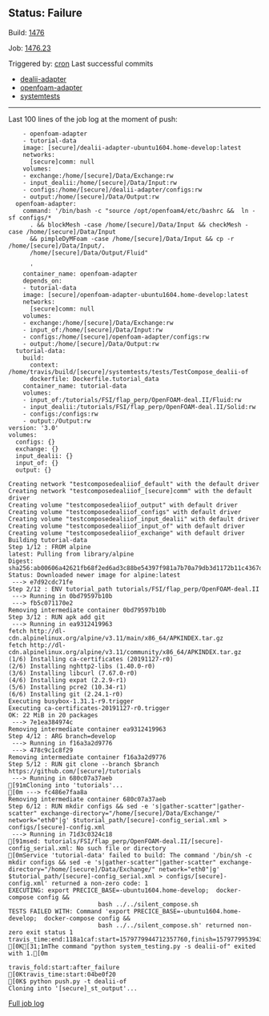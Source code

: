 ## Status: Failure 
Build: [1476](https://travis-ci.org/precice/systemtests/builds/640842744) 

Job: [1476.23](https://travis-ci.org/precice/systemtests/jobs/640842767) 

Triggered by: [cron](https://github.com/precice/systemtests/compare/968fe698268820917cf52199d2d3dcbaaf61fbaf...4c749ac41fec1ac0cc04f8e71fcd731e33705ab1) 
Last successful commits 
* [dealii-adapter](https://github.com/precice/dealii-adapter/compare/1cefd5edac2aea69ea37978eeb5479db3ada0042...d9a7dc3ed7e75c17e88adc4757c7bd5f44719b24)
* [openfoam-adapter](https://github.com/precice/openfoam-adapter/compare/7566319387fe...59b44bf3cbdc)
* [systemtests](https://github.com/precice/systemtests/compare/4f15349af2e6b142f80dbeffbfffd5e75ea93b7e...ff457bed2521c9ab78f7f6e490c7785219151c1e) 

---
Last 100 lines of the job log at the moment of push:
```
    - openfoam-adapter
    - tutorial-data
    image: [secure]/dealii-adapter-ubuntu1604.home-develop:latest
    networks:
      [secure]comm: null
    volumes:
    - exchange:/home/[secure]/Data/Exchange:rw
    - input_dealii:/home/[secure]/Data/Input:rw
    - configs:/home/[secure]/dealii-adapter/configs:rw
    - output:/home/[secure]/Data/Output:rw
  openfoam-adapter:
    command: '/bin/bash -c "source /opt/openfoam4/etc/bashrc &&  ln -sf configs/*
      . && blockMesh -case /home/[secure]/Data/Input && checkMesh -case /home/[secure]/Data/Input
      && pimpleDyMFoam -case /home/[secure]/Data/Input && cp -r /home/[secure]/Data/Input/.
      /home/[secure]/Data/Output/Fluid"

      '
    container_name: openfoam-adapter
    depends_on:
    - tutorial-data
    image: [secure]/openfoam-adapter-ubuntu1604.home-develop:latest
    networks:
      [secure]comm: null
    volumes:
    - exchange:/home/[secure]/Data/Exchange:rw
    - input_of:/home/[secure]/Data/Input:rw
    - configs:/home/[secure]/openfoam-adapter/configs:rw
    - output:/home/[secure]/Data/Output:rw
  tutorial-data:
    build:
      context: /home/travis/build/[secure]/systemtests/tests/TestCompose_dealii-of
      dockerfile: Dockerfile.tutorial_data
    container_name: tutorial-data
    volumes:
    - input_of:/tutorials/FSI/flap_perp/OpenFOAM-deal.II/Fluid:rw
    - input_dealii:/tutorials/FSI/flap_perp/OpenFOAM-deal.II/Solid:rw
    - configs:/configs:rw
    - output:/Output:rw
version: '3.0'
volumes:
  configs: {}
  exchange: {}
  input_dealii: {}
  input_of: {}
  output: {}

Creating network "testcomposedealiiof_default" with the default driver
Creating network "testcomposedealiiof_[secure]comm" with the default driver
Creating volume "testcomposedealiiof_output" with default driver
Creating volume "testcomposedealiiof_configs" with default driver
Creating volume "testcomposedealiiof_input_dealii" with default driver
Creating volume "testcomposedealiiof_input_of" with default driver
Creating volume "testcomposedealiiof_exchange" with default driver
Building tutorial-data
Step 1/12 : FROM alpine
latest: Pulling from library/alpine
Digest: sha256:ab00606a42621fb68f2ed6ad3c88be54397f981a7b70a79db3d1172b11c4367d
Status: Downloaded newer image for alpine:latest
 ---> e7d92cdc71fe
Step 2/12 : ENV tutorial_path tutorials/FSI/flap_perp/OpenFOAM-deal.II
 ---> Running in 0bd79597b10b
 ---> fb5c071170e2
Removing intermediate container 0bd79597b10b
Step 3/12 : RUN apk add git
 ---> Running in ea9312419963
fetch http://dl-cdn.alpinelinux.org/alpine/v3.11/main/x86_64/APKINDEX.tar.gz
fetch http://dl-cdn.alpinelinux.org/alpine/v3.11/community/x86_64/APKINDEX.tar.gz
(1/6) Installing ca-certificates (20191127-r0)
(2/6) Installing nghttp2-libs (1.40.0-r0)
(3/6) Installing libcurl (7.67.0-r0)
(4/6) Installing expat (2.2.9-r1)
(5/6) Installing pcre2 (10.34-r1)
(6/6) Installing git (2.24.1-r0)
Executing busybox-1.31.1-r9.trigger
Executing ca-certificates-20191127-r0.trigger
OK: 22 MiB in 20 packages
 ---> 7e1ea384974c
Removing intermediate container ea9312419963
Step 4/12 : ARG branch=develop
 ---> Running in f16a3a2d9776
 ---> 478c9c1c8f29
Removing intermediate container f16a3a2d9776
Step 5/12 : RUN git clone --branch $branch https://github.com/[secure]/tutorials
 ---> Running in 680c07a37aeb
[91mCloning into 'tutorials'...
[0m ---> fc486e7faa8a
Removing intermediate container 680c07a37aeb
Step 6/12 : RUN mkdir configs && sed -e 's|gather-scatter"|gather-scatter" exchange-directory="/home/[secure]/Data/Exchange/" network="eth0"|g' $tutorial_path/[secure]-config_serial.xml > configs/[secure]-config.xml
 ---> Running in 71d3c0324c18
[91msed: tutorials/FSI/flap_perp/OpenFOAM-deal.II/[secure]-config_serial.xml: No such file or directory
[0mService 'tutorial-data' failed to build: The command '/bin/sh -c mkdir configs && sed -e 's|gather-scatter"|gather-scatter" exchange-directory="/home/[secure]/Data/Exchange/" network="eth0"|g' $tutorial_path/[secure]-config_serial.xml > configs/[secure]-config.xml' returned a non-zero code: 1
EXECUTING: export PRECICE_BASE=-ubuntu1604.home-develop;  docker-compose config &&
                         bash ../../silent_compose.sh
TESTS FAILED WITH: Command 'export PRECICE_BASE=-ubuntu1604.home-develop;  docker-compose config &&
                         bash ../../silent_compose.sh' returned non-zero exit status 1
travis_time:end:118a1caf:start=1579779944712357760,finish=1579779953943356345,duration=9230998585,event=script[0K[31;1mThe command "python system_testing.py -s dealii-of" exited with 1.[0m

travis_fold:start:after_failure[0Ktravis_time:start:04be0f20[0K$ python push.py -t dealii-of
Cloning into '[secure]_st_output'...

```
[
Full job log](https://api.travis-ci.org/v3/job/640842767/log.txt)